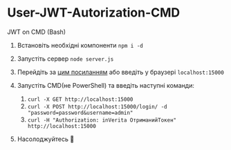 # User-JWT-Autorization-CMD
JWT on CMD (Bash)

1) Встановіть необхідні компоненти `npm i -d`

2) Запустіть сервер `node server.js`

3) Перейдіть за [цим посиланням](http://localhost:15000) або введіть у браузері `localhost:15000`

4) Запустіть CMD(не PowerShell) та введіть наступні команди:

   1) `curl -X GET http://localhost:15000`    
   2) `curl -X POST http://localhost:15000/login/ -d "password=password&username=admin"`
   3) `curl -H "Authorization: inVerita ОтриманийТокен" http://localhost:15000`

5) Насолоджуйтесь 🤠
